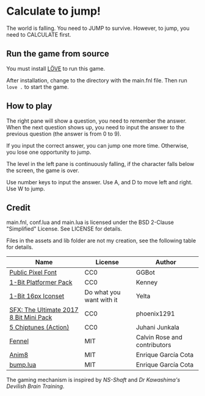 # Calculate to jump!

The world is falling.
You need to JUMP to survive.
However, to jump, you need to CALCULATE first.

## Run the game from source

You must install [LÖVE](https://love2d.org/) to run this game.

After installation, change to the directory with the main.fnl file.
Then run `love .` to start the game.

## How to play

The right pane will show a question, you need to remember the answer.
When the next question shows up, you need to input the answer to the previous question (the answer is from 0 to 9).

If you input the correct answer, you can jump one more time.
Otherwise, you lose one opportunity to jump.

The level in the left pane is continuously falling, if the character falls below the screen, the game is over.

Use number keys to input the answer.
Use A, and D to move left and right.
Use W to jump.

## Credit

main.fnl, conf.lua and main.lua is licensed under the BSD 2-Clause "Simplified" License.
See LICENSE for details.

Files in the assets and lib folder are not my creation, see the following table for details.

| Name | License | Author |
| ---- | ------- | ------ |
| [Public Pixel Font](https://opengameart.org/content/public-pixel-font) | CC0 | GGBot |
| [1-Bit Platformer Pack](https://kenney-assets.itch.io/1-bit-platformer-pack) | CC0 | Kenney |
| [1-Bit 16px Iconset](https://1bityelta.itch.io/iconset) | Do what you want with it | Yelta |
| [SFX: The Ultimate 2017 8 Bit Mini Pack](https://opengameart.org/content/sfx-the-ultimate-2017-8-bit-mini-pack) | CC0 | phoenix1291 |
| [5 Chiptunes (Action)](https://opengameart.org/content/5-chiptunes-action) | CC0 | Juhani Junkala |
| [Fennel](https://github.com/bakpakin/Fennel) | MIT | Calvin Rose and contributors |
| [Anim8](https://github.com/kikito/anim8) | MIT | Enrique García Cota |
| [bump.lua](https://github.com/kikito/bump.lua) | MIT | Enrique García Cota |

The gaming mechanism is inspired by _NS-Shaft_ and _Dr Kawashima's Devilish Brain Training_.
